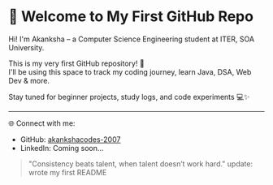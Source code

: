 
# 🚀 Welcome to My First GitHub Repo

Hi! I'm Akanksha – a Computer Science Engineering student at ITER, SOA University.

This is my very first GitHub repository! 🌱  
I'll be using this space to track my coding journey, learn Java, DSA, Web Dev & more.

Stay tuned for beginner projects, study logs, and code experiments 💻✨

---

🌐 Connect with me:

- GitHub: [akankshacodes-2007](https://github.com/akankshacodes-2007)
- LinkedIn: Coming soon...

> "Consistency beats talent, when talent doesn’t work hard."
update: wrote my first README

